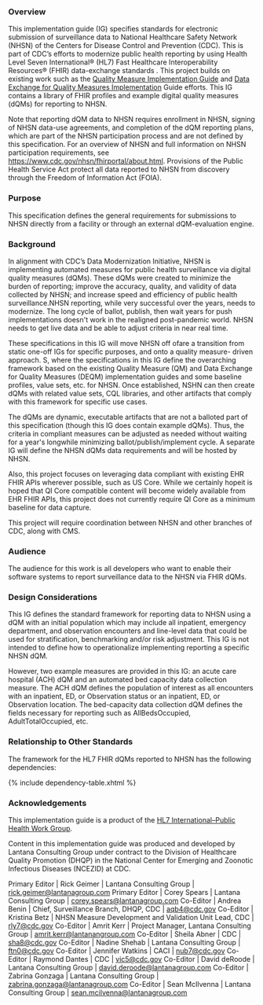 ### Overview

This implementation guide (IG) specifies standards for electronic submission of surveillance data to National Healthcare Safety Network (NHSN) of the Centers for Disease Control and Prevention (CDC). This is part of CDC’s efforts to modernize public health reporting by using Health Level Seven International® (HL7) Fast Healthcare Interoperability Resources® (FHIR) data-exchange standards . This project builds on existing work such as the [Quality Measure Implementation Guide](http://hl7.org/fhir/us/cqfmeasures/STU4/) and [Data Exchange for Quality Measures Implementation](https://hl7.org/fhir/us/davinci-deqm/STU4/) Guide efforts. This IG contains a library of FHIR profiles and example digital quality measures (dQMs) for reporting to NHSN. 

Note that reporting dQM data to NHSN requires enrollment in NHSN, signing of NHSN data-use agreements, and completion of the dQM reporting plans, which are part of the NHSN participation process and are not defined by this specification. For an overview of NHSN and full information on NHSN participation requirements, see https://www.cdc.gov/nhsn/fhirportal/about.html.  Provisions of the Public Health Service Act protect all data reported to NHSN from discovery through the Freedom of Information Act (FOIA).

### Purpose ###

This specification defines the general requirements for submissions to NHSN directly from a facility or through an external dQM-evaluation engine. 

### Background ###

In alignment with CDC’s Data Modernization Initiative, NHSN is implementing automated measures for public health surveillance via digital quality measures (dQMs). These dQMs were created to minimize the burden of reporting; improve the accuracy, quality, and validity of data collected by NHSN; and increase speed and efficiency of public health surveillance.NHSN reporting, while very successful over the years, needs to modernize. The long cycle of ballot, publish, then wait years for push implementations doesn't work in the realigned post-pandemic world. NHSN needs to get live data and be able to adjust criteria in near real time. 

These specifications in this IG will move NHSN off ofare a transition from static one-off IGs for specific purposes, and onto a quality measure- driven approach. S, where the specifications in this IG define the overarching framework based on the existing Quality Measure (QM) and Data Exchange for Quality Measures (DEQM) implementation guides and some baseline profiles, value sets, etc. for NHSN. Once established, NSHN can then create dQMs with related value sets, CQL libraries, and other artifacts that comply with this framework for specific use cases. 

The dQMs are dynamic, executable artifacts that are not a balloted part of this specification (though this IG does contain example dQMs). Thus, the criteria in compliant measures can be adjusted as needed without waiting for a year's longwhile minimizing ballot/publish/implement cycle. A separate IG will define the NHSN dQMs data requirements and will be hosted by NHSN.

Also, this project focuses on leveraging data compliant with existing EHR FHIR APIs wherever possible, such as US Core. While we certainly hopeit is hoped that QI Core compatible content will become widely available from EHR FHIR APIs, this project does not currently require QI Core as a minimum baseline for data capture. 

This project will require coordination between NHSN and other branches of CDC, along with CMS.

### Audience ###

The audience for this work is all developers who want to enable their software systems to report surveillance data to the NHSN via FHIR dQMs. 

### Design Considerations ###

This IG defines the standard framework for reporting data to NHSN using a dQM with an initial population which may include all inpatient, emergency department, and observation encounters and line-level data that could be used for stratification, benchmarking and/or risk adjustment. This IG is not intended to define how to operationalize implementing reporting a specific NHSN dQM.  

However, two example measures are provided in this IG: an acute care hospital (ACH) dQM and an automated bed capacity data collection measure. The ACH dQM defines the population of interest as all encounters with an inpatient, ED, or Observation status or an inpatient, ED, or Observation location. The bed-capacity data collection dQM defines the fields necessary for reporting such as AllBedsOccupied, AdultTotalOccupied, etc.

### Relationship to Other Standards ###

The framework for the HL7 FHIR dQMs reported to NHSN has the following dependencies: 

{% include dependency-table.xhtml %}

### Acknowledgements ###

This implementation guide is a product of the [HL7 International–Public Health Work Group](http://www.hl7.org/Special/committees/pher/).

Content in this implementation guide was produced and developed by Lantana Consulting Group under contract to the Division of Healthcare Quality Promotion (DHQP) in the National Center for Emerging and Zoonotic Infectious Diseases (NCEZID) at CDC.  

Primary Editor | Rick Geimer | Lantana Consulting Group | rick.geimer@lantanagroup.com
Primary Editor | Corey Spears | Lantana Consulting Group | corey.spears@lantanagroup.com
Co-Editor | Andrea Benin | Chief, Surveillance Branch, DHQP, CDC | aqb4@cdc.gov
Co-Editor | Kristina Betz | NHSN Measure Development and Validation Unit Lead, CDC | rly7@cdc.gov
Co-Editor | Amrit Kerr | Project Manager, Lantana Consulting Group | amrit.kerr@lantanangroup.com
Co-Editor | Sheila Abner | CDC | sha8@cdc.gov
Co-Editor | Nadine Shehab | Lantana Consulting Group | ftn0@cdc.gov
Co-Editor | Jennifer Watkins | CACI | nub7@cdc.gov
Co-Editor | Raymond Dantes | CDC | vic5@cdc.gov
Co-Editor | David deRoode | Lantana Consulting Group | david.deroode@lantanagroup.com
Co-Editor | Zabrina Gonzaga | Lantana Consulting Group | zabrina.gonzaga@lantanagroup.com
Co-Editor | Sean McIlvenna | Lantana Consulting Group | sean.mcilvenna@lantanagroup.com




